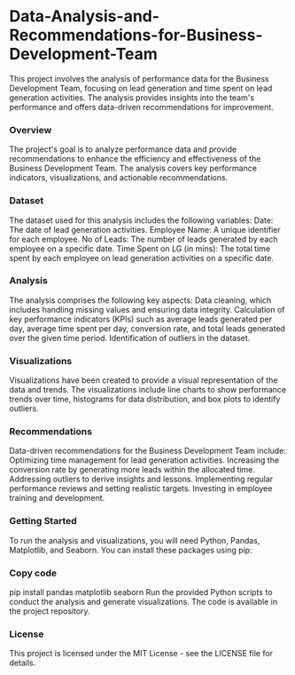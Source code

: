 # Data-Analysis-and-Recommendations-for-Business-Development-Team
This project involves the analysis of performance data for the Business Development Team, focusing on lead generation and time spent on lead generation activities. The analysis provides insights into the team's performance and offers data-driven recommendations for improvement.

### Overview
The project's goal is to analyze performance data and provide recommendations to enhance the efficiency and effectiveness of the Business Development Team. The analysis covers key performance indicators, visualizations, and actionable recommendations.

### Dataset
The dataset used for this analysis includes the following variables:
Date: The date of lead generation activities.
Employee Name: A unique identifier for each employee.
No of Leads: The number of leads generated by each employee on a specific date.
Time Spent on LG (in mins): The total time spent by each employee on lead generation activities on a specific date.

### Analysis
The analysis comprises the following key aspects:
Data cleaning, which includes handling missing values and ensuring data integrity.
Calculation of key performance indicators (KPIs) such as average leads generated per day, average time spent per day, conversion rate, and total leads generated over the given time period.
Identification of outliers in the dataset.

### Visualizations
Visualizations have been created to provide a visual representation of the data and trends. The visualizations include line charts to show performance trends over time, histograms for data distribution, and box plots to identify outliers.

### Recommendations
Data-driven recommendations for the Business Development Team include:
Optimizing time management for lead generation activities.
Increasing the conversion rate by generating more leads within the allocated time.
Addressing outliers to derive insights and lessons.
Implementing regular performance reviews and setting realistic targets.
Investing in employee training and development.

### Getting Started
To run the analysis and visualizations, you will need Python, Pandas, Matplotlib, and Seaborn. You can install these packages using pip:

### Copy code
pip install pandas matplotlib seaborn
Run the provided Python scripts to conduct the analysis and generate visualizations. The code is available in the project repository.

### License
This project is licensed under the MIT License - see the LICENSE file for details.

